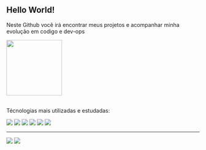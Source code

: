 ## Hello World!
<p>Neste Github você irá encontrar meus projetos e acompanhar minha evolução em codigo e dev-ops</p>
<div>
<img height="145em" src="https://github-readme-stats.vercel.app/api/top-langs/?username=rangeladonai&layout=compact&theme=gruvbox"/>
</div>
<div style="display: inline_block"><br/>
    <p>Técnologias mais utilizadas e estudadas:</p>
    <img aling="center" src="https://img.shields.io/badge/PHP-777BB4?style=for-the-badge&logo=php&logoColor=white">
    <img aling="center" src="https://img.shields.io/badge/JavaScript-323330?style=for-the-badge&logo=javascript&logoColor=F7DF1E">
    <img aling="center" src="https://img.shields.io/badge/Java-ED8B00?style=for-the-badge&logo=openjdk&logoColor=white">
    <img aling="center" src="https://img.shields.io/badge/MySQL-005C84?style=for-the-badge&logo=mysql&logoColor=white">
    <img aling="center" src="https://img.shields.io/badge/docker-%230db7ed.svg?style=for-the-badge&logo=docker&logoColor=white">
    <img aling="center" src="https://img.shields.io/badge/react_native-%2320232a.svg?style=for-the-badge&logo=react&logoColor=%2361DAFB">
</div>
</div>
<hr>
<a href="mailto:rangel.adonai@gmail.com"><img src="https://img.shields.io/badge/Gmail-D14836?style=for-the-badge&logo=gmail&logoColor=white"/></a>
<a href="https://br.linkedin.com/in/rangel-adonai-a38823234"><img src="https://img.shields.io/badge/LinkedIn-0077B5?style=for-the-badge&logo=linkedin&logoColor=white"/>
</a>

